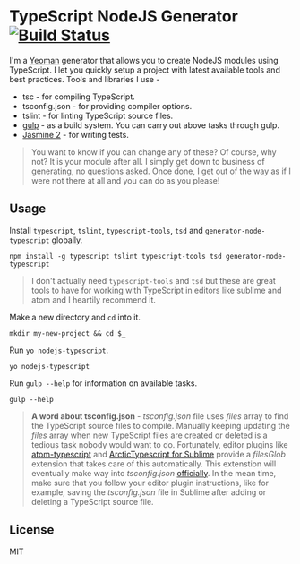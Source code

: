 # TypeScript NodeJS Generator [![Build Status](https://secure.travis-ci.org/ospatil/generator-node-typescript.png?branch=master)](https://travis-ci.org/ospatil/generator-node-typescript)

I'm a [Yeoman](http://yeoman.io) generator that allows you to create NodeJS modules using TypeScript. I let you quickly setup a project with latest available tools and best practices.
Tools and libraries I use -
  - tsc - for compiling TypeScript.
  - tsconfig.json - for providing compiler options.
  - tslint - for linting TypeScript source files.
  - [gulp](http://gulpjs.com/) - as a build system. You can carry out above tasks through gulp.
  - [Jasmine 2](http://jasmine.github.io/2.3/introduction.html) - for writing tests.

>You want to know if you can change any of these? Of course, why not? It is your module after all. I simply get down to business of generating, no questions asked. Once done, I get out of the way as if I were not there at all and you can do as you please!

## Usage

Install `typescript`, `tslint`, `typescript-tools`, `tsd` and `generator-node-typescript` globally.

```
npm install -g typescript tslint typescript-tools tsd generator-node-typescript
```

> I don't actually need `typescript-tools` and `tsd` but these are great tools to have for working with TypeScript in editors like sublime and atom and I heartily recommend it.

Make a new directory and `cd` into it. 

```
mkdir my-new-project && cd $_
```
Run `yo nodejs-typescript`.
```
yo nodejs-typescript
```
Run `gulp --help` for information on available tasks.
```
gulp --help
```

>**A word about tsconfig.json** - *tsconfig.json* file uses *files* array to find the TypeScript source files to compile. Manually keeping updating the *files* array when new TypeScript files are created or deleted is a tedious task nobody would want to do. Fortunately, editor plugins like [atom-typescript](https://atom.io/packages/atom-typescript) and [ArcticTypescript for Sublime](https://github.com/Phaiax/ArcticTypescript) provide a *filesGlob* extension that takes care of this automatically. This extenstion will eventually make way into *tsconfig.json* [officially](https://github.com/Microsoft/TypeScript/issues/1927). In the mean time, make sure that you follow your editor plugin instructions, like for example, saving the *tsconfig.json* file in Sublime after adding or deleting a TypeScript source file.

## License

MIT
